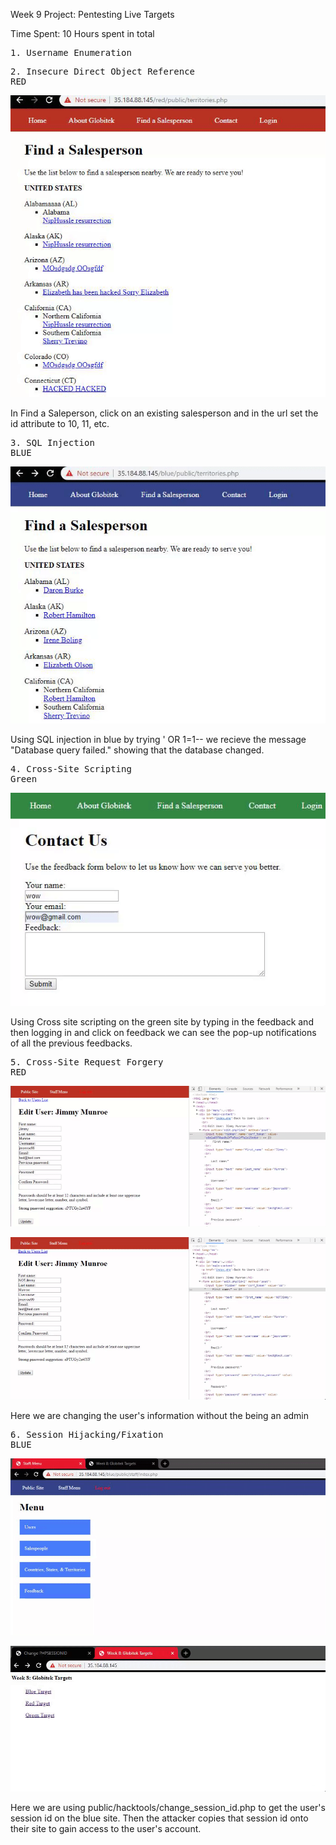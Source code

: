 Week 9 Project: Pentesting Live Targets

Time Spent: 10 Hours spent in total

<pre>1. Username Enumeration
</pre>

<pre>2. Insecure Direct Object Reference 
RED</pre>
![](insecure_direct_object_reference.gif)

In Find a Saleperson, click on an existing salesperson and in the url set the id attribute to 10, 11, etc. 

<pre>3. SQL Injection
BLUE</pre>
![](sql_injection.gif)

Using SQL injection in blue by trying ' OR 1=1-- we recieve the message "Database query failed." showing that the database changed.

<pre>4. Cross-Site Scripting 
Green</pre>

![](cross_site_scripting.gif)

Using Cross site scripting on the green site by typing <script>alert('WOW found the XSS!')</script> in the feedback and then logging in and click on feedback we can see the pop-up notifications of all the previous feedbacks.

<pre>5. Cross-Site Request Forgery 
RED</pre>

![](cross_site_request_forgery1.gif)

![](cross_site_request_forgery2.gif)

Here we are changing the user's information without the being an admin 

<pre>6. Session Hijacking/Fixation 
BLUE</pre>


![](session_hijack1.gif)

![](session_hijack2.gif)

Here we are using public/hacktools/change_session_id.php to get the user's session id on the blue site. Then the attacker copies that session id onto their site to gain access to the user's account.
